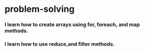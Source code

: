 # problem-solving

### I learn how to create arrays using for, foreach, and map methods.

### I learn how to use reduce,and filter methods.
